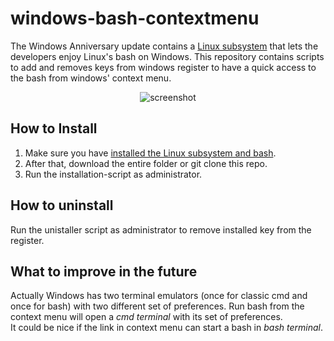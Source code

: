 # windows-bash-contextmenu
The Windows Anniversary update contains a [Linux subsystem](https://msdn.microsoft.com/en-us/commandline/wsl/about?f=255&MSPPError=-2147217396) that lets the developers enjoy Linux's bash on Windows. This repository contains scripts to add and removes keys from windows register to have a quick access to the bash from windows' context menu.

<p align="center">
  <img src="http://i.imgbox.com/UrITUlRH.png" alt="screenshot" />
</p>

## How to Install
1. Make sure you have [installed the Linux subsystem and bash](https://msdn.microsoft.com/en-us/commandline/wsl/install_guide).  
2. After that, download the entire folder or git clone this repo.
3. Run the installation-script as administrator.

## How to uninstall
Run the unistaller script as administrator to remove installed key from the register.

## What to improve in the future
Actually Windows has two terminal emulators (once for classic cmd and once for bash) with two different set of preferences. Run bash from the context menu will open a *cmd terminal* with its set of preferences.  
It could be nice if the link in context menu can start a  bash in *bash terminal*.
